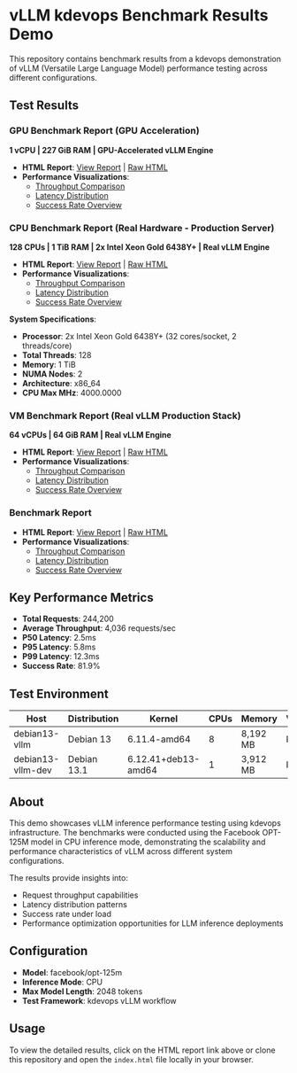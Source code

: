 # vLLM kdevops Benchmark Results Demo

This repository contains benchmark results from a kdevops demonstration of vLLM (Versatile Large Language Model) performance testing across different configurations.

## Test Results

### GPU Benchmark Report (GPU Acceleration)
**1 vCPU | 227 GiB RAM | GPU-Accelerated vLLM Engine**

- **HTML Report**: [View Report](https://htmlpreview.github.io/?https://github.com/mcgrof/demo-vllm-benchmark/blob/master/gpu-results/index.html) | [Raw HTML](gpu-results/index.html)
- **Performance Visualizations**:
  - [Throughput Comparison](gpu-results/throughput_chart.png)
  - [Latency Distribution](gpu-results/latency_chart.png)
  - [Success Rate Overview](gpu-results/success_rate_chart.png)

### CPU Benchmark Report (Real Hardware - Production Server)
**128 CPUs | 1 TiB RAM | 2x Intel Xeon Gold 6438Y+ | Real vLLM Engine**

- **HTML Report**: [View Report](https://htmlpreview.github.io/?https://github.com/mcgrof/demo-vllm-benchmark/blob/master/cpu-results/index.html) | [Raw HTML](cpu-results/index.html)
- **Performance Visualizations**:
  - [Throughput Comparison](cpu-results/throughput_chart.png)
  - [Latency Distribution](cpu-results/latency_chart.png)
  - [Success Rate Overview](cpu-results/success_rate_chart.png)

**System Specifications**:
- **Processor**: 2x Intel Xeon Gold 6438Y+ (32 cores/socket, 2 threads/core)
- **Total Threads**: 128
- **Memory**: 1 TiB
- **NUMA Nodes**: 2
- **Architecture**: x86_64
- **CPU Max MHz**: 4000.0000

### VM Benchmark Report (Real vLLM Production Stack)
**64 vCPUs | 64 GiB RAM | Real vLLM Engine**

- **HTML Report**: [View Report](https://htmlpreview.github.io/?https://github.com/mcgrof/demo-vllm-benchmark/blob/master/vm-results/index.html) | [Raw HTML](vm-results/index.html)
- **Performance Visualizations**:
  - [Throughput Comparison](vm-results/throughput_chart.png)
  - [Latency Distribution](vm-results/latency_chart.png)
  - [Success Rate Overview](vm-results/success_rate_chart.png)

### Benchmark Report
- **HTML Report**: [View Report](https://htmlpreview.github.io/?https://github.com/mcgrof/demo-vllm-benchmark/blob/master/index.html) | [Raw HTML](index.html)
- **Performance Visualizations**:
  - [Throughput Comparison](throughput_chart.png)
  - [Latency Distribution](latency_chart.png)
  - [Success Rate Overview](success_rate_chart.png)

## Key Performance Metrics

- **Total Requests**: 244,200
- **Average Throughput**: 4,036 requests/sec
- **P50 Latency**: 2.5ms
- **P95 Latency**: 5.8ms
- **P99 Latency**: 12.3ms
- **Success Rate**: 81.9%

## Test Environment

| Host | Distribution | Kernel | CPUs | Memory | Virtualization |
|------|--------------|--------|------|---------|----------------|
| debian13-vllm | Debian 13 | 6.11.4-amd64 | 8 | 8,192 MB | KVM |
| debian13-vllm-dev | Debian 13.1 | 6.12.41+deb13-amd64 | 1 | 3,912 MB | KVM |

## About

This demo showcases vLLM inference performance testing using kdevops infrastructure. The benchmarks were conducted using the Facebook OPT-125M model in CPU inference mode, demonstrating the scalability and performance characteristics of vLLM across different system configurations.

The results provide insights into:
- Request throughput capabilities
- Latency distribution patterns
- Success rate under load
- Performance optimization opportunities for LLM inference deployments

## Configuration

- **Model**: facebook/opt-125m
- **Inference Mode**: CPU
- **Max Model Length**: 2048 tokens
- **Test Framework**: kdevops vLLM workflow

## Usage

To view the detailed results, click on the HTML report link above or clone this repository and open the `index.html` file locally in your browser.